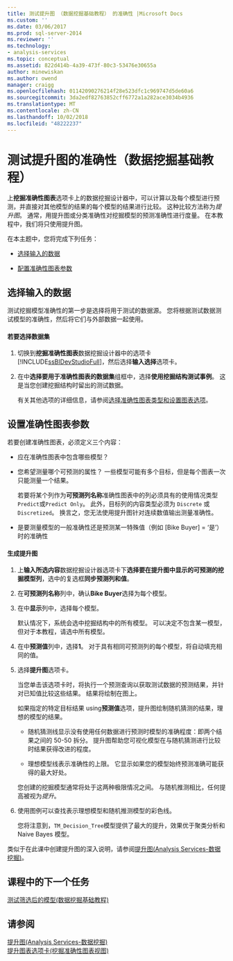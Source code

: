 ```yaml
---
title: 测试提升图 （数据挖掘基础教程） 的准确性 |Microsoft Docs
ms.custom: ''
ms.date: 03/06/2017
ms.prod: sql-server-2014
ms.reviewer: ''
ms.technology:
- analysis-services
ms.topic: conceptual
ms.assetid: 822d414b-4a39-473f-80c3-53476e30655a
author: minewiskan
ms.author: owend
manager: craigg
ms.openlocfilehash: 01142090276214f28e523dfc1c969747d5de60a6
ms.sourcegitcommit: 3da2edf82763852cff6772a1a282ace3034b4936
ms.translationtype: MT
ms.contentlocale: zh-CN
ms.lasthandoff: 10/02/2018
ms.locfileid: "48222237"
---
```

# <a name="testing-accuracy-with-lift-charts-basic-data-mining-tutorial"></a>测试提升图的准确性（数据挖掘基础教程）
  上**挖掘准确性图表**选项卡上的数据挖掘设计器中，可以计算以及每个模型进行预测，并直接对其他模型的结果的每个模型的结果进行比较。 这种比较方法称为*提升图*。 通常，用提升图或分类准确性对挖掘模型的预测准确性进行度量。 在本教程中，我们将只使用提升图。  
  
 在本主题中，您将完成下列任务：  
  
-   [选择输入的数据](#BKMK_InputData)  
  
-   [配置准确性图表参数](#BKMK_Selecting)  
  
##  <a name="BKMK_InputData"></a> 选择输入的数据  
 测试挖掘模型准确性的第一步是选择将用于测试的数据源。 您将根据测试数据测试模型的准确性，然后将它们与外部数据一起使用。  
  
#### <a name="to-select-the-data-set"></a>若要选择数据集  
  
1.  切换到**挖掘准确性图表**数据挖掘设计器中的选项卡[!INCLUDE[ssBIDevStudioFull](../includes/ssbidevstudiofull-md.md)]，然后选择**输入选择**选项卡。  
  
2.  在中**选择要用于准确性图表的数据集**组框中，选择**使用挖掘结构测试事例**。 这是当您创建挖掘结构时留出的测试数据。  
  
     有关其他选项的详细信息，请参阅[选择准确性图表类型和设置图表选项](../../2014/analysis-services/data-mining/choose-an-accuracy-chart-type-and-set-chart-options.md)。  
  
##  <a name="BKMK_Selecting"></a> 设置准确性图表参数  
 若要创建准确性图表，必须定义三个内容：  
  
-   应在准确性图表中包含哪些模型？  
  
-   您希望测量哪个可预测的属性？ 一些模型可能有多个目标，但是每个图表一次只能测量一个结果。  
  
     若要将某个列作为**可预测列名称**准确性图表中的列必须具有的使用情况类型`Predict`或`Predict Only`。 此外，目标列的内容类型必须为 `Discrete` 或 `Discretized`。 换言之，您无法使用提升图针对连续数值输出测量准确性。  
  
-   是要测量模型的一般准确性还是预测某一特殊值（例如 [Bike Buyer] = ‘是’）时的准确性  
  
#### <a name="to-generate-the-lift-chart"></a>生成提升图  
  
1.  上**输入所选内容**数据挖掘设计器选项卡下**选择要在提升图中显示的可预测的挖掘模型列**，选中的复选框**同步预测列和值**。  
  
2.  在**可预测列名称**列中，确认**Bike Buyer**选择为每个模型。  
  
3.  在中**显示**列中，选择每个模型。  
  
     默认情况下，系统会选中挖掘结构中的所有模型。 可以决定不包含某一模型，但对于本教程，请选中所有模型。  
  
4.  在中**预测值**列中，选择**1**。 对于具有相同可预测列的每个模型，将自动填充相同的值。  
  
5.  选择**提升图**选项卡。  
  
     当您单击该选项卡时，将执行一个预测查询以获取测试数据的预测结果，并针对已知值比较这些结果。 结果将绘制在图上。  
  
     如果指定的特定目标结果 using**预测值**选项，提升图绘制随机猜测的结果，理想的模型的结果。  
  
    -   随机猜测线显示没有使用任何数据进行预测时模型的准确程度：即两个结果之间的 50-50 拆分。 提升图帮助您可视化模型在与随机猜测进行比较时结果获得改进的程度。  
  
    -   理想模型线表示准确性的上限。 它显示如果您的模型始终预测准确可能获得的最大好处。  
  
     您创建的挖掘模型通常将处于这两种极限情况之间。 与随机推测相比，任何提高被视为*提升*。  
  
6.  使用图例可以查找表示理想模型和随机推测模型的彩色线。  
  
     您将注意到，`TM_Decision_Tree`模型提供了最大的提升，效果优于聚类分析和 Naive Bayes 模型。  
  
 类似于在此课中创建提升图的深入说明，请参阅[提升图&#40;Analysis Services-数据挖掘&#41;](../../2014/analysis-services/data-mining/lift-chart-analysis-services-data-mining.md)。  
  
## <a name="next-task-in-lesson"></a>课程中的下一个任务  
 [测试筛选后的模型&#40;数据挖掘基础教程&#41;](../../2014/tutorials/testing-a-filtered-model-basic-data-mining-tutorial.md)  
  
## <a name="see-also"></a>请参阅  
 [提升图&#40;Analysis Services-数据挖掘&#41;](../../2014/analysis-services/data-mining/lift-chart-analysis-services-data-mining.md)   
 [提升图表选项卡&#40;挖掘准确性图表视图&#41;](../../2014/analysis-services/lift-chart-tab-mining-accuracy-chart-view.md)  
  
  
